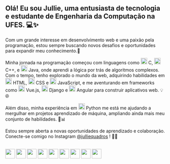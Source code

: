 <h2>Olá! Eu sou Jullie, uma entusiasta de tecnologia e estudante de Engenharia da Computação na UFES. 💻✨</h2>

<p>Com um grande interesse em desenvolvimento web e uma paixão pela programação, estou sempre buscando novos desafios e oportunidades para expandir meu conhecimento.🚀 </p>
<p>Minha jornada na programação começou com linguagens como 
    <img src="https://cdn.jsdelivr.net/gh/devicons/devicon/icons/c/c-original.svg" height="20" width="20" /> 
    C, 
    <img src="https://cdn.jsdelivr.net/gh/devicons/devicon@latest/icons/cplusplus/cplusplus-original.svg" height="20" width="20" /> 
    C++, e 
    <img src="https://cdn.jsdelivr.net/gh/devicons/devicon/icons/java/java-original.svg" height="20" width="20" /> 
    Java, onde aprendi a lógica por trás de algoritmos complexos. Com o tempo, tenho explorado o mundo da web, adquirindo habilidades em 
    <img src="https://cdn.jsdelivr.net/gh/devicons/devicon/icons/html5/html5-original.svg" height="20" width="20" />
    HTML, 
    <img src="https://cdn.jsdelivr.net/gh/devicons/devicon/icons/css3/css3-original.svg" height="20" width="20" /> 
    CSS e 
    <img src="https://cdn.jsdelivr.net/gh/devicons/devicon/icons/javascript/javascript-original.svg" height="20" width="20" /> 
    JavaScript, e me aventurando em frameworks como 
    <img src="https://cdn.jsdelivr.net/gh/devicons/devicon/icons/vuejs/vuejs-original.svg" height="20" width="20" /> 
    Vue.js, 
    <img src="https://cdn.jsdelivr.net/gh/devicons/devicon@latest/icons/django/django-plain.svg" height="20" width="20" />
    Django e 
    <img src="https://cdn.jsdelivr.net/gh/devicons/devicon/icons/angularjs/angularjs-original.svg" height="20" width="20" /> 
    Angular para construir aplicativos web. 💡🌐</p>

<p>Além disso, minha experiência em 
    <img src="https://cdn.jsdelivr.net/gh/devicons/devicon/icons/python/python-original.svg" height="20" width="20" /> 
    Python me está me ajudando a mergulhar em projetos aprendizado de máquina, ampliando ainda mais meu conjunto de habilidades. 🐍📊</p>

<p>Estou sempre aberta a novas oportunidades de aprendizado e colaboração. Conecte-se comigo no Instagram <a href="https://www.instagram.com/julliequadros/">@julliequadros</a> ! 🌟🔗</p>

<div align="left" style-"display: incline_block"><br>
      <img src="https://cdn.jsdelivr.net/gh/devicons/devicon/icons/c/c-original.svg" height="30" width="30" />
      <img src="https://cdn.jsdelivr.net/gh/devicons/devicon@latest/icons/cplusplus/cplusplus-original.svg" height="30" width="30" />
      <img src="https://cdn.jsdelivr.net/gh/devicons/devicon/icons/java/java-original.svg" height="30" width="30" /> 
      <img src="https://cdn.jsdelivr.net/gh/devicons/devicon/icons/html5/html5-original.svg" height="30" width="30" />
      <img src="https://cdn.jsdelivr.net/gh/devicons/devicon/icons/css3/css3-original.svg" height="30" width="30" /> 
      <img src="https://cdn.jsdelivr.net/gh/devicons/devicon/icons/javascript/javascript-original.svg" height="30" width="30" />
      <img src="https://cdn.jsdelivr.net/gh/devicons/devicon/icons/vuejs/vuejs-original.svg" height="30" width="30" /> 
      <img src="https://cdn.jsdelivr.net/gh/devicons/devicon/icons/angularjs/angularjs-original.svg" height="30" width="30" /> 
      <img src="https://cdn.jsdelivr.net/gh/devicons/devicon@latest/icons/django/django-plain.svg" height="30" width="30" />
</div>
